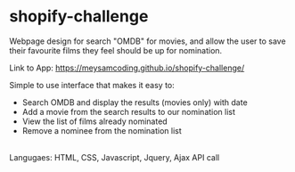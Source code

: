 # shopify-challenge


Webpage design for search "OMDB" for movies, and allow the user to save their favourite films they feel should be up for nomination.

Link to App: https://meysamcoding.github.io/shopify-challenge/

Simple to use interface that makes it easy to:<br>
- Search OMDB and display the results (movies only) with date<br>
- Add a movie from the search results to our nomination list<br>
- View the list of films already nominated<br>
- Remove a nominee from the nomination list<br>

<br>
Langugaes: HTML, CSS, Javascript, Jquery, Ajax API call <br> 

